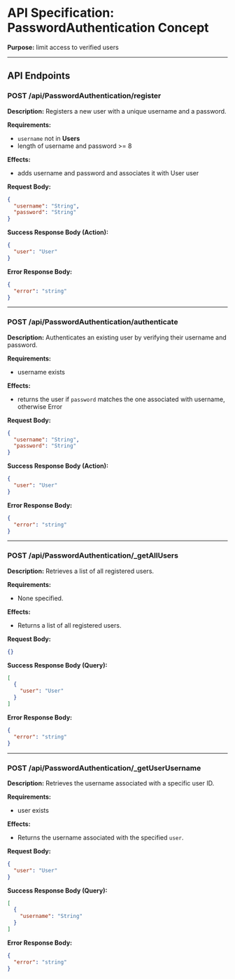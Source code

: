 # API Specification: PasswordAuthentication Concept

**Purpose:** limit access to verified users

---

## API Endpoints

### POST /api/PasswordAuthentication/register

**Description:** Registers a new user with a unique username and a password.

**Requirements:**
- `username` not in **Users**
- length of username and password >= 8

**Effects:**
- adds username and password and associates it with User user

**Request Body:**
```json
{
  "username": "String",
  "password": "String"
}
```

**Success Response Body (Action):**
```json
{
  "user": "User"
}
```

**Error Response Body:**
```json
{
  "error": "string"
}
```

---

### POST /api/PasswordAuthentication/authenticate

**Description:** Authenticates an existing user by verifying their username and password.

**Requirements:**
- username exists

**Effects:**
- returns the user if `password` matches the one associated with username, otherwise Error

**Request Body:**
```json
{
  "username": "String",
  "password": "String"
}
```

**Success Response Body (Action):**
```json
{
  "user": "User"
}
```

**Error Response Body:**
```json
{
  "error": "string"
}
```

---

### POST /api/PasswordAuthentication/_getAllUsers

**Description:** Retrieves a list of all registered users.

**Requirements:**
- None specified.

**Effects:**
- Returns a list of all registered users.

**Request Body:**
```json
{}
```

**Success Response Body (Query):**
```json
[
  {
    "user": "User"
  }
]
```

**Error Response Body:**
```json
{
  "error": "string"
}
```

---

### POST /api/PasswordAuthentication/_getUserUsername

**Description:** Retrieves the username associated with a specific user ID.

**Requirements:**
- user exists

**Effects:**
- Returns the username associated with the specified `user`.

**Request Body:**
```json
{
  "user": "User"
}
```

**Success Response Body (Query):**
```json
[
  {
    "username": "String"
  }
]
```

**Error Response Body:**
```json
{
  "error": "string"
}
```